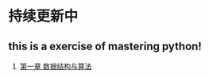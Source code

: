 # 持续更新中
## this is a exercise of mastering python!
1. [第一章 数据结构与算法](https://github.com/HadXu/master_python/blob/master/chapter1.ipynb)
